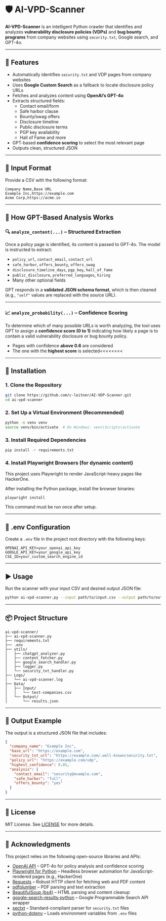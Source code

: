 # 🛡️ AI-VPD-Scanner

**AI-VPD-Scanner** is an intelligent Python crawler that identifies and analyzes **vulnerability disclosure policies (VDPs)** and **bug bounty programs** from company websites using `security.txt`, Google search, and GPT-4o.

---

## 🚀 Features

- Automatically identifies `security.txt` and VDP pages from company websites
- Uses **Google Custom Search** as a fallback to locate disclosure policy URLs
- Fetches and analyzes content using **OpenAI’s GPT-4o**
- Extracts structured fields:
  - Contact email/form
  - Safe harbor clause
  - Bounty/swag offers
  - Disclosure timeline
  - Public disclosure terms
  - PGP key availability
  - Hall of Fame and more
- GPT-based **confidence scoring** to select the most relevant page
- Outputs clean, structured JSON

---

## 📁 Input Format

Provide a CSV with the following format:

```
Company Name,Base URL
Example Inc,https://example.com
Acme Corp,https://acme.io
```

---

## 🧠 How GPT-Based Analysis Works

### 🔍 `analyze_content(...)` – Structured Extraction

Once a policy page is identified, its content is passed to GPT-4o. The model is instructed to extract:

- `policy_url`, `contact_email`, `contact_url`
- `safe_harbor`, `offers_bounty`, `offers_swag`
- `disclosure_timeline_days`, `pgp_key`, `hall_of_fame`
- `public_disclosure`, `preferred_languages`, `hiring`
- Many other optional fields

GPT responds in a **validated JSON schema format**, which is then cleaned (e.g., `"self"` values are replaced with the source URL).

---

### 📈 `analyze_probability(...)` – Confidence Scoring

To determine which of many possible URLs is worth analyzing, the tool uses GPT to assign a **confidence score (0 to 1)** indicating how likely a page is to contain a valid vulnerability disclosure or bug bounty policy.

- Pages with confidence **above 0.6** are considered
- The one with the **highest score** is selected<<<<<<<<

---

## 🧰 Installation

### 1. Clone the Repository

```bash
git clone https://github.com/c-leitner/AI-VDP-Scanner.git
cd ai-vpd-scanner
```

### 2. Set Up a Virtual Environment (Recommended)

```bash
python -m venv venv
source venv/bin/activate  # On Windows: venv\Scripts\activate
```

### 3. Install Required Dependencies

```bash
pip install -r requirements.txt
```

### 4. Install Playwright Browsers (for dynamic content)

This project uses Playwright to render JavaScript-heavy pages like HackerOne.

After installing the Python package, install the browser binaries:

```bash
playwright install
```
This command must be run once after setup.

---

## 🔐 .env Configuration

Create a `.env` file in the project root directory with the following keys:

```env
OPENAI_API_KEY=your_openai_api_key
GOOGLE_API_KEY=your_google_api_key
CSE_ID=your_custom_search_engine_id
```


---

## ▶️ Usage

Run the scanner with your input CSV and desired output JSON file:

```bash
python ai-vpd-scanner.py --input path/to/input.csv --output path/to/output.json
```

---

## 📦 Project Structure

```
ai-vpd-scanner/
├── ai-vpd-scanner.py
├── requirements.txt
├── .env
├── utils/
│   ├── chatgpt_analyzer.py
│   ├── content_fetcher.py
│   ├── google_search_handler.py
│   ├── logger.py
│   └── security_txt_handler.py
├── Logs/
│   └── ai-vpd-scanner.log
├── Data/
│   ├── Input/
│   │   └── test-companies.csv
│   └── Output/
│       └── results.json
```

---

## 📄 Output Example

The output is a structured JSON file that includes:

```json
{
  "company_name": "Example Inc",
  "base_url": "https://example.com",
  "security_txt_url": "https://example.com/.well-known/security.txt",
  "policy_url": "https://example.com/vdp",
  "highest_confidence": 0.85,
  "analysis": {
    "contact_email": "security@example.com",
    "safe_harbor": "full",
    "offers_bounty": "yes"
  }
}
```

---

## 📘 License

MIT License. See [LICENSE](LICENSE) for more details.

---

## 🙌 Acknowledgments

This project relies on the following open-source libraries and APIs:

- [OpenAI API](https://platform.openai.com/) – GPT-4o for policy analysis and confidence scoring  
- [Playwright for Python](https://playwright.dev/python/) – Headless browser automation for JavaScript-rendered pages (e.g., HackerOne)  
- [Requests](https://docs.python-requests.org/) – Robust HTTP client for fetching web and PDF content  
- [pdfplumber](https://github.com/jsvine/pdfplumber) – PDF parsing and text extraction  
- [BeautifulSoup (bs4)](https://www.crummy.com/software/BeautifulSoup/) – HTML parsing and content cleanup  
- [google-search-results-python](https://github.com/abenassi/google-search-results-python) – Google Programmable Search API wrapper  
- [sectxt](https://pypi.org/project/sectxt/) – Standard-compliant parser for `security.txt` files  
- [python-dotenv](https://github.com/theskumar/python-dotenv) – Loads environment variables from `.env` files  